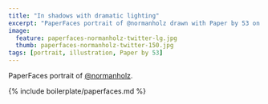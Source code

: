 ```yaml
---
title: "In shadows with dramatic lighting"
excerpt: "PaperFaces portrait of @normanholz drawn with Paper by 53 on an iPad."
image: 
  feature: paperfaces-normanholz-twitter-lg.jpg
  thumb: paperfaces-normanholz-twitter-150.jpg
tags: [portrait, illustration, Paper by 53]
---
```


PaperFaces portrait of [@normanholz](http://twitter.com/normanholz).

{% include boilerplate/paperfaces.md %}
